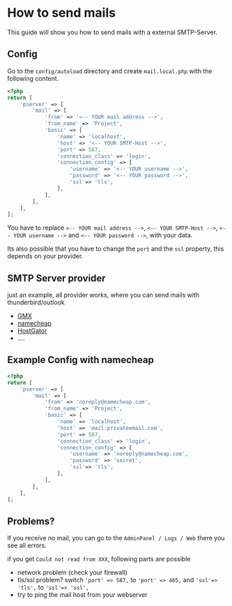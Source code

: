 # How to send mails

This guide will show you how to send mails with a external SMTP-Server.

## Config

Go to the `config/autoload` directory and create `mail.local.php` with the following content.

````php
<?php
return [
    'pserver' => [
        'mail' => [
            'from' => '<-- YOUR mail address -->',
            'from_name' => 'Project',
            'basic' => [
                'name' => 'localhost',
                'host' => '<-- YOUR SMTP-Host -->',
                'port' => 587,
                'connection_class' => 'login',
                'connection_config' => [
                    'username' => '<-- YOUR username -->',
                    'password' => '<-- YOUR password -->',
                    'ssl'=> 'tls',
                ],
            ],
        ],
    ],
];
````

You have to replace `<-- YOUR mail address -->`, `<-- YOUR SMTP-Host -->`, `<-- YOUR username -->` and `<-- YOUR password -->`, with your data.

Its also possible that you have to change the `port` and the `ssl` property, this depends on your provider.

## SMTP Server provider

just an example, all provider works, where you can send mails with thunderbird/outlook

- [GMX](https://www.gmx.com/)
- [namecheap](https://www.namecheap.com/hosting/email.aspx)
- [HostGator](http://www.hostgator.com/)
- ....

## Example Config with namecheap

````php
<?php
return [
    'pserver' => [
        'mail' => [
            'from' => 'noreply@namecheap.com',
            'from_name' => 'Project',
            'basic' => [
                'name' => 'localhost',
                'host' => 'mail.privateemail.com',
                'port' => 587,
                'connection_class' => 'login',
                'connection_config' => [
                    'username' => 'noreply@namecheap.com',
                    'password' => 'secret',
                    'ssl'=> 'tls',
                ],
            ],
        ],
    ],
];
````

## Problems?

If you receive no mail, you can go to the `AdminPanel / Logs / Web` there you see all errors.

if you get `Could not read from XXX`, following parts are possible
- network problem (check your firewall)
- tls/ssl problem? switch `'port' => 587,` to `'port' => 465,` and `'ssl'=> 'tls',` to `'ssl'=> 'ssl',`
- try to ping the mail host from your webserver